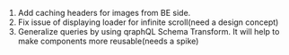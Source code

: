 1) Add caching headers for images from BE side.
2) Fix issue of displaying loader for infinite scroll(need a design concept)
3) Generalize queries by using qraphQL Schema Transform. It will help to make components more reusable(needs a spike)